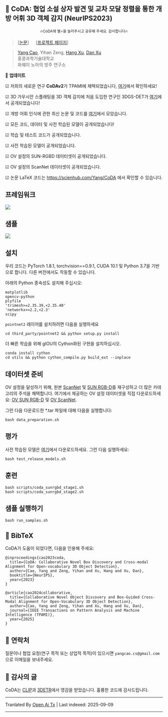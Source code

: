 
## :book: CoDA: 협업 소설 상자 발견 및 교차 모달 정렬을 통한 개방 어휘 3D 객체 감지 (NeurIPS2023)
<p align="center">
  <small> 🔥CoDA에 별⭐을 눌러주시고 공유해 주세요. 감사합니다🔥 </small>
</p>

> [[논문](https://arxiv.org/abs/2310.02960)] &emsp; [[프로젝트 페이지](https://yangcaoai.github.io/publications/CoDA.html)] <br>
<!-- > [Yang Cao](https://yangcaoai.github.io/), Yihan Zeng, [Hang Xu](https://xuhangcn.github.io/), [Dan Xu](https://www.danxurgb.net) <br> -->
<!-- > The Hong Kong University of Science and Technology, Huawei Noah's Ark Lab -->
> [Yang Cao](https://yangcaoai.github.io/), Yihan Zeng, [Hang Xu](https://xuhangcn.github.io/), [Dan Xu](https://www.danxurgb.net) <br>
> 홍콩과학기술대학교<br>
> 화웨이 노아의 방주 연구소

:triangular_flag_on_post: **업데이트**  

&#9745; 저희의 새로운 연구 **CoDAv2**가 TPAMI에 채택되었습니다, [여기](https://arxiv.org/pdf/2406.00830v2)에서 확인하세요!

&#9745; 3D 가우시안 스플래팅을 3D 객체 감지에 처음 도입한 연구인 3DGS-DET가 [여기](https://arxiv.org/pdf/2410.01647)에서 공개되었습니다!

&#9745; 개방 어휘 인식에 관한 최신 논문 및 코드를 [여기](https://github.com/yangcaoai/Awesome-Open-Vocabulary-Perception)에서 모았습니다.

&#9745; 모든 코드, 데이터 및 사전 학습된 모델이 공개되었습니다!

&#9745; 학습 및 테스트 코드가 공개되었습니다.

&#9745; 사전 학습된 모델이 공개되었습니다.

&#9745; OV 설정의 SUN-RGBD 데이터셋이 공개되었습니다.  

&#9745; OV 설정의 ScanNet 데이터셋이 공개되었습니다.

&#9745; 논문 LaTeX 코드는 https://scienhub.com/Yang/CoDA 에서 확인할 수 있습니다.

## 프레임워크  
<img src="https://raw.githubusercontent.com/yangcaoai/CoDA_NeurIPS2023/main/assets/ov3d_det.png">

## 샘플  
<img src="https://raw.githubusercontent.com/yangcaoai/CoDA_NeurIPS2023/main/assets/CoDA_sup_fig0_v3_cropped_compressed_v2.jpg">

## 설치
우리 코드는 PyTorch 1.8.1, torchvision==0.9.1, CUDA 10.1 및 Python 3.7을 기반으로 합니다. 다른 버전에서도 작동할 수 있습니다.

아래의 Python 종속성도 설치해 주십시오:

```
matplotlib
opencv-python
plyfile
'trimesh>=2.35.39,<2.35.40'
'networkx>=2.2,<2.3'
scipy
```

`pointnet2` 레이어를 설치하려면 다음을 실행하세요

```
cd third_party/pointnet2 && python setup.py install
```
더 빠른 학습을 위해 gIOU의 Cython화된 구현을 설치하십시오.

```
conda install cython
cd utils && python cython_compile.py build_ext --inplace
```

## 데이터셋 준비

OV 설정을 달성하기 위해, 원본 [ScanNet](https://github.com/facebookresearch/votenet/tree/main/scannet) 및 [SUN RGB-D](https://github.com/facebookresearch/votenet/tree/main/sunrgbd)를 재구성하고 더 많은 카테고리의 주석을 채택합니다. 여기에서 제공하는 OV 설정 데이터셋을 직접 다운로드하세요: [OV SUN RGB-D](https://huggingface.co/datasets/YangCaoCS/Open-Vocabulary-SUN-RGBD) 및 [OV ScanNet](https://hkustconnect-my.sharepoint.com/:f:/g/personal/ycaobd_connect_ust_hk/EsqoPe7-VFxOlY0a-v1-vPwBSiEHoGRTgK5cLIhnjyXiEQ?e=jY7nKT).

그런 다음 다운로드한 *.tar 파일에 대해 다음을 실행합니다:
```
bash data_preparation.sh
```

## 평가
사전 학습된 모델은 [여기](https://drive.google.com/file/d/1fTKX1ML5u8jJ249GwAYqdCZGs941907H/view?usp=drive_link)에서 다운로드하세요.
그런 다음 실행하세요:
```
bash test_release_models.sh
```

## 훈련
```
bash scripts/coda_sunrgbd_stage1.sh
bash scripts/coda_sunrgbd_stage2.sh
```
## 샘플 실행하기
```
bash run_samples.sh
```

## :scroll: BibTeX
CoDA가 도움이 되었다면, 다음을 인용해 주세요:
```
@inproceedings{cao2023coda,
  title={CoDA: Collaborative Novel Box Discovery and Cross-modal Alignment for Open-vocabulary 3D Object Detection},
  author={Cao, Yang and Zeng, Yihan and Xu, Hang and Xu, Dan},
  booktitle={NeurIPS},
  year={2023}
}

@article{cao2024collaborative,
  title={Collaborative Novel Object Discovery and Box-Guided Cross-Modal Alignment for Open-Vocabulary 3D Object Detection},
  author={Cao, Yang and Zeng, Yihan and Xu, Hang and Xu, Dan},
  journal={IEEE Transactions on Pattern Analysis and Machine Intelligence (TPAMI)},
  year={2025}
}
```

## :e-mail: 연락처

질문이나 협업 요청(연구 목적 또는 상업적 목적)이 있으시면 `yangcao.cs@gmail.com`으로 이메일을 보내주세요.

## :scroll: 감사의 글
CoDA는 [CLIP](https://github.com/openai/CLIP)과 [3DETR](https://github.com/facebookresearch/3detr)에서 영감을 받았습니다. 훌륭한 코드에 감사드립니다.


---

Tranlated By [Open Ai Tx](https://github.com/OpenAiTx/OpenAiTx) | Last indexed: 2025-09-09

---